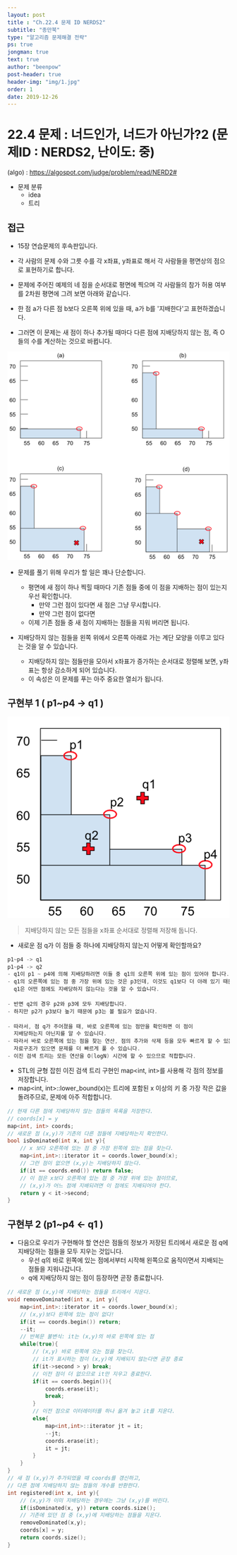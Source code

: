 ```yaml
---
layout: post
title : "Ch.22.4 문제 ID NERDS2"
subtitle: "종만북"
type: "알고리즘 문제해결 전략"
ps: true
jongman: true
text: true
author: "beenpow"
post-header: true
header-img: "img/1.jpg"
order: 1
date: 2019-12-26
---
```


# 22.4 문제 : 너드인가, 너드가 아닌가?2 (문제ID : NERDS2, 난이도: 중)
(algo) : <https://algospot.com/judge/problem/read/NERD2#>

- 문제 분류
    - idea
    - 트리

## 접근

- 15장 연습문제의 후속판입니다.
- 각 사람의 문제 수와 그릇 수를 각 x좌표, y좌표로 해서 각 사람들을 평면상의 점으로 표현하기로
  합니다.

- 문제에 주어진 예제의 네 점을 순서대로 평면에 찍으며 각 사람들의 참가 허용 여부를 2차원 평면에 그려
  보면 아래와 같습니다.

- 한 점 a가 다른 점 b보다 오른쪽 위에 있을 때, a가 b를 '지배한다'고 표현하겠습니다.
- 그러면 이 문제는 새 점이 하나 추가될 때마다 다른 점에 지배당하지 않는 점, 즉 O들의 수를 계산하는
  것으로 바뀝니다.

![img1](/img/2019-12-26-Jongman-ch22-4-1.png)


- 문제를 풀기 위해 우리가 할 일은 꽤나 단순합니다.
    - 평면에 새 점이 하나 찍힐 때마다 기존 점들 중에 이 점을 지배하는 점이 있는지 우선 확인합니다.
        - 만약 그런 점이 있다면 새 점은 그냥 무시합니다.
        - 만약 그런 점이 없다면
    - 이제 기존 점들 중 새 점이 지배하는 점들을 지워 버리면 됩니다.

- 지배당하지 않는 점들을 왼쪽 위에서 오른쪽 아래로 가는 계단 모양을 이루고 있다는 것을 알 수
  있습니다.
  - 지배당하지 않는 점들만을 모아서 x좌표가 증가하는 순서대로 정렬해 보면, y좌표는 항상 감소하게
    되어 있습니다.
  - 이 속성은 이 문제를 푸는 아주 중요한 열쇠가 됩니다.

## 구현부 1 ( p1~p4 -> q1 )

![img2](/img/2019-12-26-Jongman-ch22-4-2.png)

> 지배당하지 않는 모든 점들을 x좌표 순서대로 정렬해 저장해 둡니다.
- 새로운 점 q가 이 점들 중 하나에 지배당하지 않는지 어떻게 확인할까요?

```cpp
p1~p4 -> q1
p1~p4 -> q2
- q1이 p1 ~ p4에 의해 지배당하려면 이들 중 q1의 오른쪽 위에 있는 점이 있어야 합니다.
- q1의 오른쪽에 있는 점 중 가장 위에 있는 것은 p3인데, 이것도 q1보다 더 아래 있기 때문에
  q1은 어떤 점에도 지배당하지 않는다는 것을 알 수 있습니다.

- 반면 q2의 경우 p2와 p3에 모두 지배당합니다.
- 하지만 p2가 p3보다 높기 때문에 p3는 볼 필요가 없습니다.

- 따라서, 점 q가 주어졌을 때, 바로 오른쪽에 있는 점만을 확인하면 이 점이 
  지배당하는지 아닌지를 알 수 있습니다.
- 따라서 바로 오른쪽에 있는 점을 찾는 연산, 점의 추가와 삭제 등을 모두 빠르게 할 수 있는
  자료구조가 있으면 문제를 더 빠르게 풀 수 있습니다.
- 이진 검색 트리는 모든 연산을 O(logN) 시간에 할 수 있으므로 적합합니다.
```

- STL의 균형 잡힌 이진 검색 트리 구현인 map<int, int>를 사용해 각 점의 정보를 저장합니다.
- map<int, int>::lower_bound(x)는 트리에 포함된 x 이상의 키 중 가장 작은 값을 돌려주므로, 문제에
  아주 적합합니다.

```cpp
// 현재 다른 점에 지배당하지 않는 점들의 목록을 저장한다.
// coords[x] = y
map<int, int> coords;
// 새로운 점 (x,y)가 기존의 다른 점들에 지배당하는지 확인한다.
bool isDominated(int x, int y){
    // x 보다 오른쪽에 있는 점 중 가장 왼쪽에 있는 점을 찾는다.
    map<int,int>::iterator it = coords.lower_bound(x);
    // 그런 점이 없으면 (x,y)는 지배당하지 않는다.
    if(it == coords.end()) return false;
    // 이 점은 x보다 오른쪽에 있는 점 중 가장 위에 있는 점이므로,
    // (x,y)가 어느 점에 지배되려면 이 점에도 지배되어야 한다.
    return y < it->second;
}

```

## 구현부 2 (p1~p4 <- q1 )

- 다음으로 우리가 구현해야 할 연산은 점들의 정보가 저장된 트리에서 새로운 점 q에 지배당하는 점들을
  모두 지우는 것입니다.
  - 우선 q의 바로 왼쪽에 있는 점에서부터 시작해 왼쪽으로 움직이면서 지배되는 점들을 지워나갑니다.
  - q에 지배당하지 않는 점이 등장하면 곧장 종료합니다.

```cpp
// 새로운 점 (x,y)에 지배당하는 점들을 트리에서 지운다.
void removeDominated(int x, int y){
    map<int,int>::iterator it = coords.lower_bound(x);
    // (x,y)보다 왼쪽에 있는 점이 없다!
    if(it == coords.begin()) return;
    --it;
    // 반복문 불변식: it는 (x,y)의 바로 왼쪽에 있는 점
    while(true){
        // (x,y) 바로 왼쪽에 오는 점을 찾는다.
        // it가 표시하는 점이 (x,y)에 지배되지 않는다면 곧장 종료
        if(it->second > y) break;
        // 이전 점이 더 없으므로 it만 지우고 종료한다.
        if(it == coords.begin()){
            coords.erase(it);
            break;
        }
        // 이전 점으로 이터레이터를 하나 옮겨 놓고 it를 지운다.
        else{
            map<int,int>::iterator jt = it;
            --jt;
            coords.erase(it);
            it = jt;
        }
    }
}
// 새 점 (x,y)가 추가되었을 때 coords를 갱신하고,
// 다른 점에 지배당하지 않는 점들의 개수를 반환한다.
int registered(int x, int y){
    // (x,y)가 이미 지배당하는 경우에는 그냥 (x,y)를 버린다.
    if(isDominated(x, y)) return coords.size();
    // 기존에 있던 점 중 (x,y)에 지배당하는 점들을 지운다.
    removeDominated(x,y);
    coords[x] = y;
    return coords.size();
}
```


